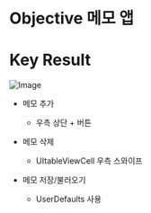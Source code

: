 # Objective 메모 앱

# Key Result
![Image](https://github.com/user-attachments/assets/678ffd95-6b5d-4518-91b5-4275c12125df)

- 메모 추가
  - 우측 상단 + 버튼
  
- 메모 삭제
  - UItableViewCell 우측 스와이프

- 메모 저장/불러오기
  - UserDefaults 사용
  
